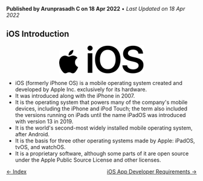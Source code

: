 **Published by Arunprasadh C on 18 Apr 2022** • *Last Updated on 18 Apr 2022*

## iOS Introduction
<p align="center">
  <img src="./assets/images/apple_Logo.png" height="10%" width="10%">
  &nbsp;&nbsp;&nbsp;&nbsp;
  <img src="./assets/images/iOS_Logo.png">
</p>

- iOS (formerly iPhone OS) is a mobile operating system created and developed by Apple Inc. exclusively for its hardware.
- It was introduced along with the iPhone in 2007. 
- It is the operating system that powers many of the company's mobile devices, including the iPhone and iPod Touch; the term also included the versions running on iPads until the name iPadOS was introduced with version 13 in 2019. 
- It is the world's second-most widely installed mobile operating system, after Android. 
- It is the basis for three other operating systems made by Apple: iPadOS, tvOS, and watchOS. 
- It is a proprietary software, although some parts of it are open source under the Apple Public Source License and other licenses.

<span style="float: left">
<a href="https://techinessoverloaded.github.io/iOSAppDevBasics/index.html">&larr; Index</a>
</span>
<span style="float: right">
<a href="https://techinessoverloaded.github.io/iOSAppDevBasics/appdevreq.html">iOS App Developer Requirements &rarr;</a>
</span>
